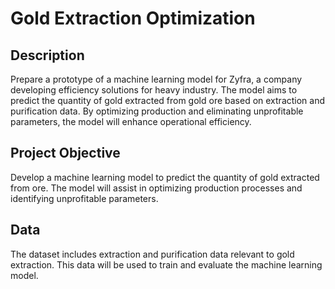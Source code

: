 # Gold Extraction Optimization

## Description
Prepare a prototype of a machine learning model for Zyfra, a company developing efficiency solutions for heavy industry. The model aims to predict the quantity of gold extracted from gold ore based on extraction and purification data. By optimizing production and eliminating unprofitable parameters, the model will enhance operational efficiency.

## Project Objective
Develop a machine learning model to predict the quantity of gold extracted from ore. The model will assist in optimizing production processes and identifying unprofitable parameters.

## Data
The dataset includes extraction and purification data relevant to gold extraction. This data will be used to train and evaluate the machine learning model.

